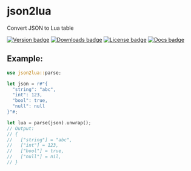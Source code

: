 # json2lua

Convert JSON to Lua table

<div>
  <a href="https://crates.io/crates/json2lua"><img alt='Version badge' src='https://img.shields.io/crates/v/json2lua.svg'></a>
  <a href="https://crates.io/crates/json2lua"><img alt='Downloads badge' src='https://img.shields.io/crates/d/json2lua.svg'></a>
  <a href="https://crates.io/crates/json2lua"><img alt='License badge' src='https://img.shields.io/crates/l/json2lua.svg'></a>
  <a href="https://docs.rs/json2lua"><img alt="Docs badge" src="https://img.shields.io/docsrs/json2lua"></a>
</div>

## Example:

```rust
use json2lua::parse;

let json = r#"{
  "string": "abc",
  "int": 123,
  "bool": true,
  "null": null
}"#;

let lua = parse(json).unwrap();
// Output:
// {
//   ["string"] = "abc",
//   ["int"] = 123,
//   ["bool"] = true,
//   ["null"] = nil,
// }
```
